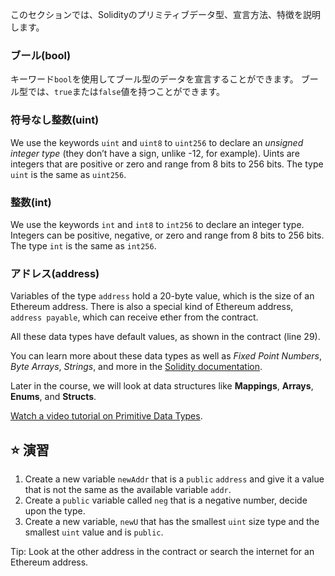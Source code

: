 このセクションでは、Solidityのプリミティブデータ型、宣言方法、特徴を説明します。

### ブール(bool)

キーワード`bool`を使用してブール型のデータを宣言することができます。 ブール型では、`true`または`false`値を持つことができます。

### 符号なし整数(uint)

We use  the keywords `uint` and `uint8` to `uint256` to declare an _unsigned integer type_ (they don’t have a sign, unlike -12, for example). Uints are integers that are positive or zero and range from 8 bits to 256 bits. The type `uint` is the same as `uint256`.

### 整数(int)

We use the keywords `int` and `int8` to `int256` to declare an integer type. Integers can be positive, negative, or zero and range from 8 bits to 256 bits. The type `int` is the same as `int256`.

### アドレス(address)

Variables of the type `address` hold a 20-byte value, which is the size of an Ethereum address. There is also a special kind of Ethereum address, `address payable`, which can receive ether from the contract.

All these data types have default values, as shown in the contract (line 29).

You can learn more about these data types as well as _Fixed Point Numbers_, _Byte Arrays_, _Strings_, and more in the <a href="https://docs.soliditylang.org/en/latest/types.html" target="_blank">Solidity documentation</a>.

Later in the course, we will look at data structures like **Mappings**, **Arrays**, **Enums**, and **Structs**.

<a href="https://www.youtube.com/watch?v=8Tj-Th_S7NU" target="_blank">Watch a video tutorial on Primitive Data Types</a>.

## ⭐️ 演習

1. Create a new variable `newAddr` that is a `public` `address` and give it a value that is not the same as the available variable `addr`.
2. Create a `public` variable called `neg` that is a negative number, decide upon the type.
3. Create a new variable, `newU` that has the smallest `uint` size type and the smallest `uint` value and is `public`.

Tip: Look at the other address in the contract or search the internet for an Ethereum address.
